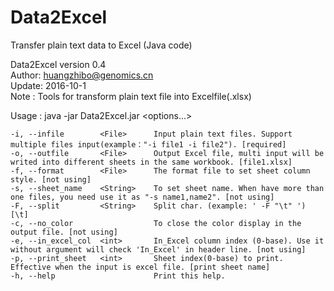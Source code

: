 # Data2Excel
Transfer plain text data to Excel (Java code)  

Data2Excel version 0.4  
Author: huangzhibo@genomics.cn  
Update: 2016-10-1  
Note  : Tools for transform plain text file into Excelfile(.xlsx)    

Usage : java -jar Data2Excel.jar \<options...\>  

	-i, --infile      	<File>  	Input plain text files. Support multiple files input(example："-i file1 -i file2"). [required]
	-o, --outfile     	<File>  	Output Excel file, multi input will be writed into different sheets in the same workbook. [file1.xlsx]
	-f, --format      	<File>  	The format file to set sheet column style. [not using]
	-s, --sheet_name  	<String>	To set sheet name. When have more than one files, you need use it as "-s name1,name2". [not using]
	-F, --split       	<String>	Split char. (example: ' -F "\t" ') [\t]
	-c, --no_color    	        	To close the color display in the output file. [not using]
	-e, --in_excel_col	<int>   	In_Excel column index (0-base). Use it without argument will check 'In_Excel' in header line. [not using]
	-p, --print_sheet 	<int>   	Sheet index(0-base) to print. Effective when the input is excel file. [print sheet name]
	-h, --help        	        	Print this help.
